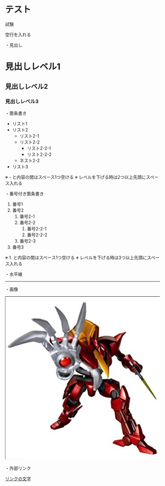 # テスト 

 

試験

 


空行を入れる

 


・見出し 

 

# 見出しレベル1 
## 見出しレベル2 
### 見出しレベル3 

 


・箇条書き 

 

- リスト1 
- リスト2 
  - リスト2-1 
  - リスト2-2 
    - リスト2-2-1 
    - リスト2-2-2 
  - ネスト2-2 
- リスト3 

 

※ - と内容の間はスペース1つ空ける 
※ レベルを下げる時は2つ以上先頭にスペース入れる 

 


・番号付き箇条書き 

 

1. 番号1 
1. 番号2 
   1. 番号2-1 
   1. 番号2-2 
      1. 番号2-2-1 
      1. 番号2-2-2 
   1. 番号2-3 
1. 番号3 

 

※ 1. と内容の間はスペース1つ空ける 
※ レベルを下げる時は3つ以上先頭にスペース入れる 

 


・水平線 

 

--- 

 

・画像 

 

![説明文](./guren.png  "ポップアップ文字") 

 


・外部リンク

 

 [リンクの文字](https://www.google.co.jp/) 
